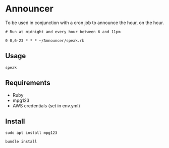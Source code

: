 Announcer
=========

To be used in conjunction with a cron job to announce the hour, on the hour.

```
# Run at midnight and every hour between 6 and 11pm

0 0,6-23 * * * ~/Announcer/speak.rb
```

## Usage

```
speak
```

## Requirements

* Ruby
* mpg123
* AWS credentials (set in env.yml)

## Install

```
sudo apt install mpg123

bundle install
````
